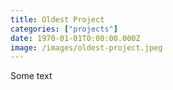 ```yaml
---
title: Oldest Project
categories: ["projects"]
date: 1970-01-01T0:00:00.000Z
image: /images/oldest-project.jpeg
---
```


Some text
